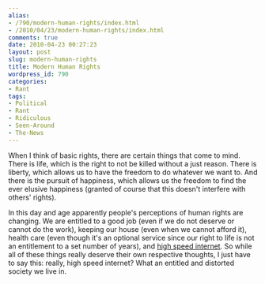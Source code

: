 ```yaml
---
alias:
- /790/modern-human-rights/index.html
- /2010/04/23/modern-human-rights/index.html
comments: true
date: 2010-04-23 00:27:23
layout: post
slug: modern-human-rights
title: Modern Human Rights
wordpress_id: 790
categories:
- Rant
tags:
- Political
- Rant
- Ridiculous
- Seen-Around
- The-News
---
```


When I think of basic rights, there are certain things that come to mind.  There is life, which is the right to not be killed without a just reason.  There is liberty, which allows us to have the freedom to do whatever we want to.  And there is the pursuit of happiness, which allows us the freedom to find the ever elusive happiness (granted of course that this doesn't interfere with others' rights).

In this day and age apparently people's perceptions of human rights are changing.  We are entitled to a good job (even if we do not deserve or cannot do the work), keeping our house (even when we cannot afford it), health care (even though it's an optional service since our right to life is not an entitlement to a set number of years), and [high speed internet](http://latimesblogs.latimes.com/technology/2009/10/broadband-access-a-legal-right-in-finland.html).  So while all of these things really deserve their own respective thoughts, I just have to say this: really, high speed internet?  What an entitled and distorted society we live in.
